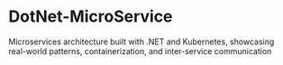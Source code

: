 # DotNet-MicroService
Microservices architecture built with .NET and Kubernetes, showcasing real-world patterns, containerization, and inter-service communication
